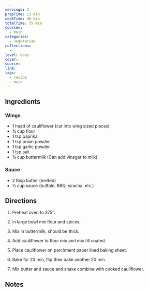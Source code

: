 ```yaml
---
servings: 3
prepTime: 15 min
cookTime: 40 min
totalTime: 55 min
courses:
  - main
categories:
  - vegetarian
collections:
  -
level: easy
cover:
source:
link:
tags:
  - recipe
  - main
---
```





## Ingredients

### Wings

- 1 head of cauliflower (cut into wing sized pieces)
- ¾ cup flour
- 1 tsp paprika
- 1 tsp onion powder
- 1 tsp garlic powder
- 1 tsp salt
- ¾ cup buttermilk (Can add vinegar to milk)

### Sauce

- 2 tbsp butter (melted)
- ⅓ cup sauce (buffalo, BBQ, siracha, etc.)


## Directions

1. Preheat oven to 375°.

2. In large bowl mix flour and spices.

3. Mix in buttermilk, should be thick.

4. Add cauliflower to flour mix and mix till coated.

5. Place cauliflower on parchment paper lined baking sheet.

6. Bake for 20 min, flip then bake another 20 min.

7. Mix butter and sauce and shake combine with cooked cauliflower.


## Notes
